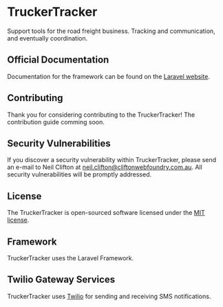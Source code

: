 # TruckerTracker

Support tools for the road freight business. Tracking and communication, and eventually coordination.

## Official Documentation

Documentation for the framework can be found on the [Laravel website](http://laravel.com/docs).

## Contributing

Thank you for considering contributing to the TruckerTracker! The contribution guide comming soon.

## Security Vulnerabilities

If you discover a security vulnerability within TruckerTracker, please send an e-mail to Neil Clifton at neil.clifton@cliftonwebfoundry.com.au. All security vulnerabilities will be promptly addressed.

## License

The TruckerTracker is open-sourced software licensed under the [MIT license](http://opensource.org/licenses/MIT).

## Framework

TruckerTracker uses the Laravel Framework.

## Twilio Gateway Services

TruckerTracker uses [Twilio](https://www.twilio.com) for sending and receiving SMS notifications.
